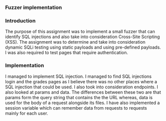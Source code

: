 ### Fuzzer implementation

### Introduction 

The purpose of this assignment was to implement a small fuzzer that can identify SQL injections and also take into consideration Cross-Site Scripting (XSS). The assignment was to determine and take into consideration dynamic SQLi testing using static payloads and using pre-defined payloads. I was also required to test pages that require authentication. 

### Implementation 

I managed to implement SQL injection. I managed to find SQL injections login and the grades pages as I believe there was no other places where a SQL injection that could be used. I also took into consideration endpoints. I also looked at params and data. The differences between these two are that params form the query string that contains the the URL whereas, data is used for the body of a request alongside its files. I have also implemented a session variable which can remember data from requests to requests mainly for each user. 


